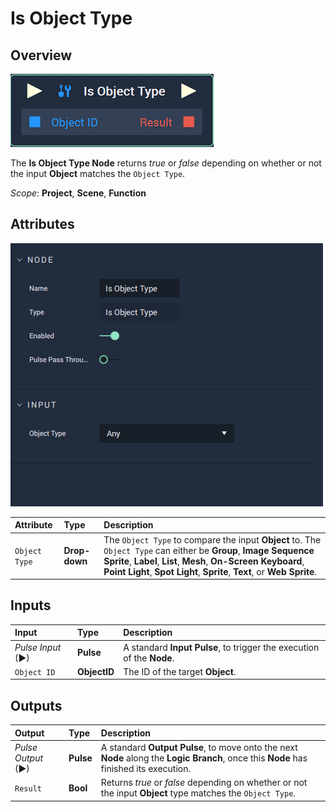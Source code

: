 # Is Object Type

## Overview

![The Is Object Type Node.](../../.gitbook/assets/node-is-object-type2.png)

The **Is Object Type Node** returns *true* or *false* depending on whether or not the input **Object** matches the `Object Type`.

*Scope*: **Project**, **Scene**, **Function**

## Attributes

![The Is Object Type Node Attributes.](../../.gitbook/assets/node-is-object-type2-attr.png)

| Attribute | Type | Description |
| :--- | :--- | :--- |
| `Object Type` | **Drop-down** | The `Object Type` to compare the input **Object** to. The `Object Type` can either be **Group**, **Image Sequence Sprite**, **Label**, **List**, **Mesh**, **On-Screen Keyboard**, **Point Light**, **Spot Light**, **Sprite**, **Text**, or **Web Sprite**. |

## Inputs

| Input | Type | Description |
| :--- | :--- | :--- |
| _Pulse Input_ \(►\) | **Pulse** | A standard **Input Pulse**, to trigger the execution of the **Node**. |
| `Object ID` | **ObjectID** | The ID of the target **Object**. |

## Outputs

| Output | Type | Description |
| :--- | :--- | :--- |
| _Pulse Output_ \(►\) | **Pulse** | A standard **Output Pulse**, to move onto the next **Node** along the **Logic Branch**, once this **Node** has finished its execution. |
| `Result` | **Bool** | Returns *true* or *false* depending on whether or not the input **Object** type matches the `Object Type`. |

